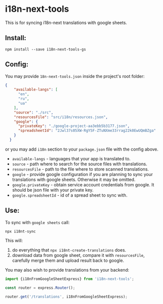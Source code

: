 # i18n-next-tools

This is for syncing i18n-next translations with google sheets. 

## Install:

```shell script
npm install --save i18n-next-tools-gs
```

## Config:

You may provide `18n-next-tools.json` inside the project's root folder:
```json
{
    "available-langs": [
      "en",
      "ru",
      "ua"
    ],
    "source": "./src",
    "resourcesFile": "src/i18n/resources.json",
    "google": {
      "privateKey": "./google-project-aa3ebb5b3177.json",
      "spreadsheetId": "2Jwl37s05XW-RgY5F-ZTuNXme33rrag22k0EwUQmBZga"
    }
  }
```

or you may add `i18n` section to your `package.json` file with the config above.
* `available-langs` - languages that your app is translated to.
* `source` - path where to search for the source files with translations.
* `resourcesFile` - path to the file where to store scanned translations.
* `google` - provide google configuration if you are planning to sync your translations with google sheets. Otherwise it may be omitted.
* `google.privateKey` - obtain service account credentials from google. It should be json file with your private key.
* `google.spreadsheetId` - id of a spread sheet to sync with.

## Use:

To sync with `google sheets` call:
```shell script
npx i18nt-sync
```
This will:
1. do everything that `npx i18nt-create-translations` does.
2. download data from google sheet, compare it with `resourcesFile`, carefully merge them and upload result back to google.

You may also wish to provide translations from your backend:

```typescript
import {i18nFromGoogleSheetExpress} from 'i18n-next-tools';

const router = express.Router();

router.get('/translations', i18nFromGoogleSheetExpress);
``` 
